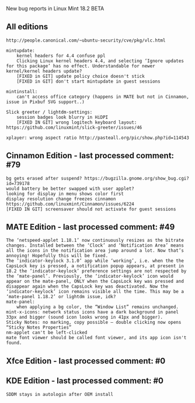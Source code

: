 New bug reports in Linux Mint 18.2 BETA

All editions
------------

	http://people.canonical.com/~ubuntu-security/cve/pkg/vlc.html

	mintupdate:
		kernel headers for 4.4 confuse ppl
		Clicking Linux kernel headers 4.4, and selecting ‘Ignore updates for this package’ has no effect. Understandable for newer kernel/kernel headers update?
		[FIXED in GIT] update policy choice doesn't stick
		[FIXED in GIT] don't start mintupdate in guest sessions

	mintinstall:
		can't access office category (happens in MATE but not in Cinnamon, issue in Pixbuf SVG support..)

	Slick greeter / lightdm-settings:
		session badges look blurry in HiDPI
		[FIXED IN GIT] wrong logitech keyboard layout: https://github.com/linuxmint/slick-greeter/issues/46

	xplayer: wrong aspect ratio http://pasteall.org/pic/show.php?id=114543

Cinnamon Edition - last processed comment: #79
-----------------------------------------------
	bg gets erased after suspend? https://bugzilla.gnome.org/show_bug.cgi?id=739178
	would battery be better swapped with user applet?
	looking for display in menu shows color first
	display resolution change freezes cinnamon https://github.com/linuxmint/Cinnamon/issues/6224
	[FIXED IN GIT] screensaver should not activate for guest sessions

MATE Edition - last processed comment: #49
------------------------------------------
	The ‘netspeed-applet 1.18.1’ now continuously resizes as the bitrate changes. Installed between the ‘Clock’ and ‘Notification Area’ means all the icons in the notification area jump around a lot. Now that’s annoying! Hopefully this will be fixed.
	The ‘indicator-keylock 3.1.0’ app while ‘working’, i.e. when the the CapsLock key is pressed, a notification popup appears, at present in 18.2 the ‘indicator-keylock’ preference settings are not respected by the ‘mate-panel’. Previously, the ‘indicator-keylock’ icon would appear on the mate-panel, ONLY when the CapsLock key was pressed and disappear again when the CapsLock key was deactivated. Now the ‘indicator-keylock’ icon remains visible all the time. This may be a ‘mate-panel 1.18.2’ or lightdm issue, idk?
	mate-panel:
		when applying a bg color, the “Window List” remains unchanged.
	mint-x-icons: network status icons have a dark background in panel 33px and bigger (sound icon looks wrong in 41px and bigger).
	Sticky Notes: no marking, copy possible – double clicking now opens “Sticky Notes Properties”
	nm-applet can't be left-clicked
	mate font viewer should be called font viewer, and its app icon isn't found.

Xfce Edition - last processed comment: #0
-------------------------------------------

KDE Edition - last processed comment: #0
-----------------------------------------
	SDDM stays in autologin after OEM install
